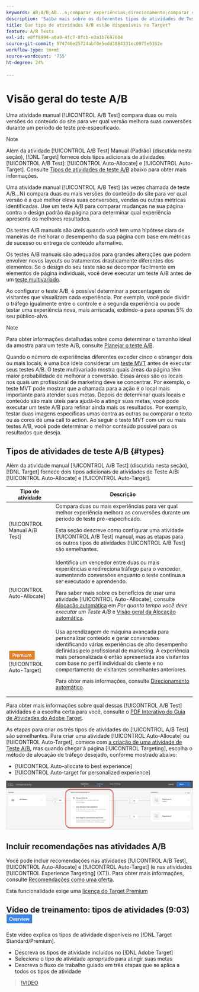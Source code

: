 ```yaml
---
keywords: AB;A/B;AB...n;comparar experiências;direcionamento;comparar conteúdo;direcionamento automático;alocação automática
description: 'Saiba mais sobre os diferentes tipos de atividades de Teste A/B no Adobe [!DNL Target] : Manual, Alocação automática e Direcionamento automático. Escolha o que é certo para você.'
title: Que tipo de atividades A/B estão disponíveis no Target?
feature: A/B Tests
exl-id: e8ff8994-a0a9-4fc7-8fcb-e3a1b7697604
source-git-commit: 974746e25724abf0e5edd3884331ec0975e5352e
workflow-type: tm+mt
source-wordcount: '755'
ht-degree: 24%

---
```


# Visão geral do teste A/B

Uma atividade manual [!UICONTROL A/B Test] compara duas ou mais versões do conteúdo do site para ver qual versão melhora suas conversões durante um período de teste pré-especificado.

>[!NOTE]
>
>Além da atividade [!UICONTROL A/B Test] Manual (Padrão) (discutida nesta seção), [!DNL Target] fornece dois tipos adicionais de atividades [!UICONTROL A/B Test]: [!UICONTROL Auto-Allocate] e [!UICONTROL Auto-Target]. Consulte [Tipos de atividades de teste A/B](#types) abaixo para obter mais informações.

Uma atividade manual [!UICONTROL A/B Test] (às vezes chamada de teste A/B...N) compara duas ou mais versões do conteúdo do site para ver qual versão é a que melhor eleva suas conversões, vendas ou outras métricas identificadas. Use um teste A/B para comparar mudanças na sua página contra o design padrão da página para determinar qual experiência apresenta os melhores resultados.

Os testes A/B manuais são úteis quando você tem uma hipótese clara de maneiras de melhorar o desempenho da sua página com base em métricas de sucesso ou entrega de conteúdo alternativo.

Os testes A/B manuais são adequados para grandes alterações que podem envolver novos layouts ou tratamentos drasticamente diferentes dos elementos. Se o design do seu teste não se decompor facilmente em elementos de página individuais, você deve executar um teste A/B antes de um [teste multivariado](/help/main/c-activities/c-multivariate-testing/multivariate-testing.md).

Ao configurar o teste A/B, é possível determinar a porcentagem de visitantes que visualizam cada experiência. Por exemplo, você pode dividir o tráfego igualmente entre o controle e a segunda experiência ou pode testar uma experiência nova, mais arriscada, exibindo-a para apenas 5% do seu público-alvo.

>[!NOTE]
>
>Para obter informações detalhadas sobre como determinar o tamanho ideal da amostra para um teste A/B, consulte [Planejar o teste A/B](/help/main/c-activities/t-test-ab/sample-size-determination.md).

Quando o número de experiências diferentes exceder cinco e abranger dois ou mais locais, é uma boa ideia considerar um [teste MVT](/help/main/c-activities/c-multivariate-testing/multivariate-testing.md) antes de executar seus testes A/B. O teste multivariado mostra quais áreas da página têm maior probabilidade de melhorar a conversão. Essas áreas são os locais nos quais um profissional de marketing deve se concentrar. Por exemplo, o teste MVT pode mostrar que a chamada para a ação é o local mais importante para atender suas metas. Depois de determinar quais locais e conteúdo são mais úteis para ajudá-lo a atingir suas metas, você pode executar um teste A/B para refinar ainda mais os resultados. Por exemplo, testar duas imagens específicas umas contra as outras ou comparar o texto ou as cores de uma call to action. Ao seguir o teste MVT com um ou mais testes A/B, você pode determinar o melhor conteúdo possível para os resultados que deseja.

## Tipos de atividades de teste A/B {#types}

Além da atividade manual [!UICONTROL A/B Test] (discutida nesta seção), [!DNL Target] fornece dois tipos adicionais de atividades de Teste A/B: [!UICONTROL Auto-Allocate] e [!UICONTROL Auto-Target].

| Tipo de atividade | Descrição |
| --- | --- |
| [!UICONTROL Manual A/B Test] | Compara duas ou mais experiências para ver qual melhor experiência melhora as conversões durante um período de teste pré-especificado.<P>Esta seção descreve como configurar uma atividade [!UICONTROL A/B Test] manual, mas as etapas para os outros tipos de atividades [!UICONTROL A/B Test] são semelhantes. |
| [!UICONTROL Auto-Allocate] | Identifica um vencedor entre duas ou mais experiências e redireciona tráfego para o vencedor, aumentando conversões enquanto o teste continua a ser executado e aprendendo.<P>Para saber mais sobre os benefícios de usar uma atividade [!UICONTROL Auto-Allocate], consulte [Alocação automática](/help/main/c-activities/t-test-ab/sample-size-determination.md#auto-allocate) em *Por quanto tempo você deve executar um Teste A/B* e [Visão geral da Alocação automática](/help/main/c-activities/automated-traffic-allocation/automated-traffic-allocation.md). |
| ![Selo Premium](/help/main/assets/premium.png) [!UICONTROL Auto-Target] | Usa aprendizagem de máquina avançada para personalizar conteúdo e gerar conversões identificando várias experiências de alto desempenho definidas pelo profissional de marketing. A experiência mais personalizada é então apresentada aos visitantes com base no perfil individual do cliente e no comportamento de visitantes semelhantes anteriores.<P>Para obter mais informações, consulte [Direcionamento automático](/help/main/c-activities/auto-target/auto-target-to-optimize.md). |

Para obter mais informações sobre qual dessas [!UICONTROL A/B Test] atividades é a escolha certa para você, consulte o [PDF Interativo do Guia de Atividades do Adobe Target](/help/main/c-activities/target-activities-guide.md).

As etapas para criar os três tipos de atividades do [!UICONTROL A/B Test] são semelhantes. Para criar uma atividade [!UICONTROL Auto-Allocate] ou [!UICONTROL Auto-Target], comece com [a criação de uma atividade de Teste A/B](/help/main/c-activities/t-test-ab/t-test-create-ab/test-create-ab.md), mas quando chegar à página [!UICONTROL Targeting], escolha o método de alocação de tráfego desejado, conforme mostrado abaixo:

* [!UICONTROL Auto-allocate to best experience]
* [!UICONTROL Auto-target for personalized experience]

![Configurações do Método de Alocação de Tráfego](/help/main/c-activities/t-test-ab/t-test-create-ab/assets/traffic-allocation-method.png)

## Incluir recomendações nas atividades A/B

Você pode incluir recomendações nas atividades [!UICONTROL A/B Test], [!UICONTROL Auto-Allocate] e [!UICONTROL Auto-Target] (e nas atividades [!UICONTROL Experience Targeting] (XT)). Para obter mais informações, consulte [Recomendações como uma oferta](/help/main/c-recommendations/recommendations-as-an-offer.md).

Esta funcionalidade exige uma [licença do Target Premium](/help/main/c-intro/intro.md#premium)

## Vídeo de treinamento: tipos de atividades (9:03) ![Selo de visão geral](/help/main/assets/overview.png)

Este vídeo explica os tipos de atividade disponíveis no [!DNL Target Standard/Premium].

* Descreva os tipos de atividade incluídos no [!DNL Adobe Target]
* Selecione o tipo de atividade apropriado para atingir suas metas
* Descreva o fluxo de trabalho guiado em três etapas que se aplica a todos os tipos de atividade

>[!VIDEO](https://video.tv.adobe.com/v/31290?captions=por_br)
